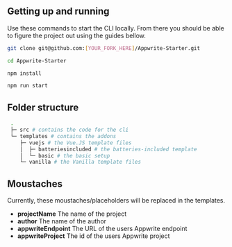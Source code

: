## Getting up and running
Use these commands to start the CLI locally. From there you should be able to figure the project out using the guides bellow.
```bash
git clone git@github.com:[YOUR_FORK_HERE]/Appwrite-Starter.git

cd Appwrite-Starter

npm install

npm run start
```

## Folder structure
```bash
 .
 ├─ src # contains the code for the cli
 └─ templates # contains the addons
    ├─ vuejs # the Vue.JS template files
    │  ├─ batteriesincluded # the batteries-included template
    │  └─ basic # the basic setup
    └─ vanilla # the Vanilla template files
```

## Moustaches
Currently, these moustaches/placeholders will be replaced in the templates.
- **projectName** The name of the project
- **author** The name of the author
- **appwriteEndpoint** The URL of the users Appwrite endpoint
- **appwriteProject** The id of the users Appwrite project